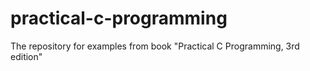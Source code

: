 # practical-c-programming
The repository for examples from book "Practical C Programming, 3rd edition"
